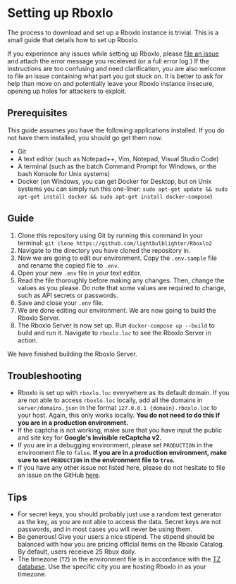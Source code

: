 # Setting up Rboxlo
The process to download and set up a Rboxlo instance is trivial. This is a small guide that details how to set up Rboxlo.

If you experience any issues while setting up Rboxlo, please [file an issue](https://github.com/lightbulblighter/Rboxlo2/issues/new) and attach the error message you receieved (or a full error log.) If the instructions are too confusing and need clarification, you are also welcome to file an issue containing what part you got stuck on. It is better to ask for help than move on and potentially leave your Rboxlo instance insecure, opening up holes for attackers to exploit.

## Prerequisites
This guide assumes you have the following applications installed. If you do not have them installed, you should go get them now.

- Git
- A text editor (such as Notepad++, Vim, Notepad, Visual Studio Code)
- A terminal (such as the batch Command Prompt for Windows, or the bash Konsole for Unix systems)
- Docker (on Windows, you can get Docker for Desktop, but on Unix systems you can simply run this one-liner: `sudo apt-get update && sudo apt-get install docker && sudo apt-get install docker-compose`)

## Guide
1. Clone this repository using Git by running this command in your terminal: `git clone https://github.com/lightbulblighter/Rboxlo2`
2. Navigate to the directory you have cloned the repository in.
3. Now we are going to edit our environment. Copy the `.env.sample` file and rename the copied file to `.env`.
4. Open your new `.env` file in your text editor.
5. Read the file thoroughly before making any changes. Then, change the values as you please. Do note that some values are required to change, such as API secrets or passwords.
6. Save and close your `.env` file.
7. We are done editing our environment. We are now going to build the Rboxlo Server.
8. The Rboxlo Server is now set up. Run `docker-compose up --build` to build and run it. Navigate to `rboxlo.loc` to see the Rboxlo Server in action.

We have finished building the Rboxlo Server.

## Troubleshooting
- Rboxlo is set up with `rboxlo.loc` everywhere as its default domain. If you are not able to access `rboxlo.loc` locally, add all the domains in `server/domains.json` in the format `127.0.0.1 {domain}.rboxlo.loc` to your host. Again, this only works locally. **You do not need to do this if you are in a production environment.**
- If the captcha is not working, make sure that you have input the public and site key for **Google's Invisible reCaptcha v2.**
- If you are in a debugging environment, please set `PRODUCTION` in the environment file to `false`. **If you are in a production environment, make sure to set `PRODUCTION` in the environment file to `true`.**
- If you have any other issue not listed here, please do not hesitate to file an issue on the GitHub [here](https://github.com/lightbulblighter/Rboxlo/issues/new).

## Tips
- For secret keys, you should probably just use a random text generator as the key, as you are not able to access the data. Secret keys are not passwords, and in most cases you will never be using them.
- Be generous! Give your users a nice stipend. The stipend should be balanced with how you are pricing official items on the Rboxlo Catalog. By default, users receieve 25 Rbux daily.
- The timezone (`TZ`) in the environment file is in accordance with the [TZ database](https://en.wikipedia.org/wiki/List_of_tz_database_time_zones). Use the specific city you are hosting Rboxlo in as your timezone.